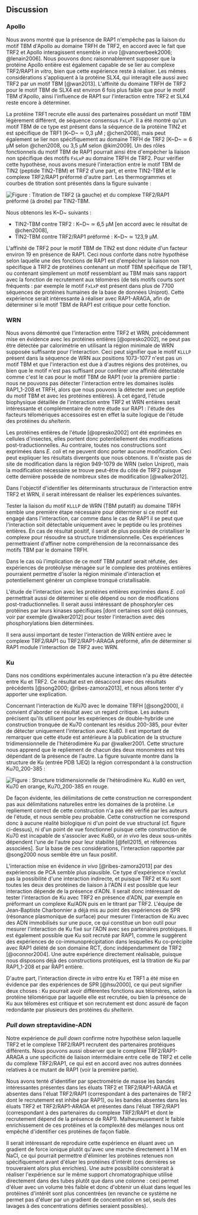 ## Discussion

### Apollo

Nous avons montré que la présence de RAP1 n'empêche pas la liaison du motif TBM
d'Apollo au domaine TRFH de TRF2, en accord avec le fait que TRF2 et Apollo
interagissent ensemble *in vivo* [@vanoverbeek2006; @lenain2006]. Nous pouvons
donc raisonnablement supposer que la protéine Apollo entière est également
capable de se lier au complexe TRF2/RAP1 *in vitro*, bien que cette expérience
reste à réaliser. Les mêmes considérations s'appliquent à la protéine SLX4, qui
interagit elle aussi avec TRF2 par un motif TBM [@wan2013]. L'affinité du
domaine TRFH de TRF2 pour le motif TBM de SLX4 est environ 6 fois plus faible
que pour le motif TBM d'Apollo, ainsi l'influence de RAP1 sur l'interaction
entre TRF2 et SLX4 reste encore à déterminer.

La protéine TRF1 recrute elle aussi des partenaires possédant un motif TBM
légèrement différent, de séquence consensus `FxLxP`. Il a été montré qu'un motif
TBM de ce type est présent dans la séquence de la protéine TIN2 et est
spécifique de TRF1 [K~D~ ≃ 0,3 μM ; @chen2008], mais peut également se lier non
spécifiquement au domaine TRFH de TRF2 [K~D~ ≃ 6 μM selon @chen2008, ou 3,5 μM
selon @kim2009]. Un des rôles fonctionnels du motif TBM de RAP1 pourrait ainsi
être d'empêcher la liaison non spécifique des motifs `FxLxP` au domaine TRFH de
TRF2. Pour vérifier cette hypothèse, nous avons mesuré l'interaction entre le
motif TBM de TIN2 (peptide TIN2-TBM) et TRF2 d'une part, et entre TIN2-TBM et le
complexe TRF2/RAP1 préformé d'autre part. Les thermogrammes et courbes de
titration sont présentés dans la figure suivante :

![Figure : Titration de TRF2 (à gauche) et du complexe TRF2/RAP1 préformé (à droite) par TIN2-TBM.](partie-2/figures/itc-tin2-t2r1.png)

Nous obtenons les K~D~ suivants :

- TIN2-TBM contre TRF2 : K~D~ ≃ 6,5 μM
  [en accord avec le résultat de @chen2008],
- TIN2-TBM contre TRF2/RAP1 préformé : K~D~ ≃ 123,9 μM.

L'affinité de TRF2 pour le motif TBM de TIN2 est donc réduite d'un facteur
environ 19 en présence de RAP1. Ceci nous conforte dans notre hypothèse selon
laquelle une des fonctions de RAP1 est d'empêcher la liaison non spécifique
à TRF2 de protéines contenant un motif TBM spécifique de TRF1, ou contenant
simplement un motif ressemblant au TBM mais sans rapport avec la fonction de
recrutement aux télomères (de tels motifs courts sont fréquents : par exemple le
motif `FxLxP` est présent dans plus de 7700 séquences de protéines humaines de
la base de données Uniprot). Cette expérience serait intéressante à réaliser
avec RAP1-ARAGA, afin de déterminer si le motif TBM de RAP1 est critique pour
cette fonction.


### WRN

Nous avons démontré que l'interaction entre TRF2 et WRN, précédemment mise en
évidence avec les protéines entières [@opresko2002], ne peut pas être détectée
par calorimétrie en utilisant la région minimale de WRN supposée suffisante pour
l'interaction. Ceci peut signifier que le motif `KLLLP` présent dans la séquence
de WRN aux positions 1073-1077 n'est pas un motif TBM et que l'interaction est
due à d'autres régions des protéines, ou bien que le motif n'est pas suffisant
pour conférer une affinité détectable comme c'est le cas pour le motif TBM de
RAP1 (voir la première partie : nous ne pouvons pas détecter l'interaction entre
les domaines isolés RAP1_1-208 et TRFH, alors que nous pouvons la détecter avec
un peptide du motif TBM et avec les protéines entières). À cet égard, l'étude
biophysique détaillée de l'interaction entre TRF2 et WRN entières serait
intéressante et complémentaire de notre étude sur RAP1 : l'étude des facteurs
télomériques accessoires est en effet la suite logique de l'étude des protéines
du *shelterin*.

Les protéines entières de l'étude [@opresko2002] ont été exprimées en cellules
d'insectes, elles portent donc potentiellement des modifications
post-traductionnelles. Au contraire, toutes nos constructions sont exprimées
dans *E. coli* et ne peuvent donc porter aucune modification. Ceci peut
expliquer les résultats divergents que nous obtenons. Il n'existe pas de site de
modification dans la région 949-1079 de WRN (selon Uniprot), mais la
modification nécessaire se trouve peut-être du côté de TRF2 puisque cette
dernière possède de nombreux sites de modification [@walker2012].

Dans l'objectif d'identifier les déterminants structuraux de l'interaction entre
TRF2 et WRN, il serait intéressant de réaliser les expériences suivantes.

Tester la liaison du motif `KLLLP` de WRN (TBM putatif) au domaine TRFH semble
une première étape nécessaire pour déterminer si ce motif est engagé dans
l'interaction, car comme dans le cas de RAP1 il se peut que l'interaction soit
détectable uniquement avec le peptide ou les protéines entières. En cas de
résultat positif, il serait de plus possible de cristalliser le complexe pour
résoudre sa structure tridimensionnelle. Ces expériences permettraient d'affiner
notre compréhension de la reconnaissance des motifs TBM par le domaine TRFH.

Dans le cas où l'implication de ce motif TBM putatif serait réfutée, des
expériences de protéolyse ménagée sur le complexe des protéines entières
pourraient permettre d'isoler la région minimale d'interaction et
potentiellement générer un complexe tronqué cristallisable.

L'étude de l'interaction avec les protéines entières exprimées dans *E. coli*
permettrait aussi de déterminer si elle dépend ou non de modifications
post-traductionnelles. Il serait aussi intéressant de phosphoryler ces protéines
par leurs kinases spécifiques
[dont certaines sont déjà connues, voir par exemple @walker2012] pour tester
l'interaction avec des phosphorylations bien déterminées.

Il sera aussi important de tester l'interaction de WRN entière avec le complexe
TRF2/RAP1 ou TRF2/RAP1-ARAGA préformé, afin de déterminer si RAP1 module
l'interaction de TRF2 avec WRN.


### Ku

Dans nos conditions expérimentales aucune interaction n'a pu être détectée entre
Ku et TRF2. Ce résultat est en désaccord avec des résultats précédents
[@song2000; @ribes-zamora2013], et nous allons tenter d'y apporter
une explication.

Concernant l'interaction de Ku70 avec le domaine TRFH [@song2000], il convient
d'aborder ce résultat avec un regard critique. Les auteurs précisent qu'ils
utilisent pour les expériences de double-hybride une construction tronquée de
Ku70 contenant les résidus 200-385, pour éviter de détecter uniquement
l'interaction avec Ku80. Il est important de remarquer que cette étude est
antérieure à la publication de la structure tridimensionnelle de l'hétérodimère
Ku par @walker2001. Cette structure nous apprend que le repliement de chacun des
deux monomères est très dépendant de la présence de l'autre. La figure suivante
montre dans la structure de Ku (entrée PDB 1JEQ) la région correspondant à la
construction Ku70_200-385 :

![Figure : Structure tridimensionnelle de l'hétérodimère Ku. Ku80 en vert, Ku70 en orange, Ku70_200-385 en rouge.](partie-2/figures/ku70-song2000-construct.png)

De façon évidente, les délimitations de cette construction ne correspondent pas
aux délimitations naturelles entre les domaines de la protéine. Le repliement
correct de cette construction n'a pas été vérifié par les auteurs de l'étude, et
nous semble peu probable. Cette construction ne correspond donc à aucune réalité
biologique ni d'un point de vue structural (cf. figure ci-dessus), ni d'un point
de vue fonctionnel puisque cette construction de Ku70 est incapable de
s'associer avec Ku80, or *in vivo* les deux sous-unités dépendent l'une de
l'autre pour leur stabilité [@fell2015, et références associées]. Sur la base de
ces considérations, l'interaction rapportée par @song2000 nous semble être un
faux positif.

L'interaction mise en évidence *in vivo* [@ribes-zamora2013] par des expériences
de PCA semble plus plausible. Ce type d'expérience n'exclut pas la possibilité
d'une interaction indirecte, et puisque TRF2 et Ku sont toutes les deux des
protéines de liaison à l'ADN il est possible que leur interaction dépende de la
présence d'ADN. Il serait donc intéressant de tester l'interaction de Ku avec
TRF2 en présence d'ADN, par exemple en préformant un complexe Ku/ADN puis en le
titrant par TRF2. L'équipe de Jean-Baptiste Charbonnier a déjà mis au point des
expériences de SPR (résonance plasmonique de surface) pour mesurer l'interaction
de Ku avec des ADN immobilisés sur une puce, ce qui constitue un bon outil pour
mesurer l'interaction de Ku fixé sur l'ADN avec ses partenaires protéiques.
Il est également possible que Ku soit recruté par RAP1, comme le suggèrent des
expériences de co-immunoprécipitation dans lesquelles Ku co-précipite avec RAP1
délété de son domaine RCT, donc indépendamment de TRF2 [@oconnor2004]. Une autre
expérience directement réalisable, puisque nous disposons déjà des constructions
protéiques, est la titration de Ku par RAP1_1-208 et par RAP1 entière.

D'autre part, l'interaction directe *in vitro* entre Ku et TRF1 a été mise en
évidence par des expériences de SPR [@hsu2000], ce qui peut signifier deux
choses : Ku pourrait avoir différentes fonctions aux télomères, selon la
protéine télomérique par laquelle elle est recrutée, ou bien la présence de Ku
aux télomères est critique et son recrutement est donc assuré de façon
redondante par plusieurs des protéines du *shelterin*.


### *Pull down* streptavidine-ADN

Notre expérience de *pull down* confirme notre hypothèse selon laquelle TRF2 et
le complexe TRF2/RAP1 recrutent des partenaires protéiques différents.
Nous pouvons aussi observer que le complexe TRF2/RAP1-ARAGA a une spécificité de
liaison intermédiaire entre celle de TRF2 et celle du complexe TRF2/RAP1, ce qui
est en accord avec nos autres données relatives à ce mutant de RAP1 (voir la
première partie).

Nous avons tenté d'identifier par spectrométrie de masse les bandes
intéressantes présentes dans les éluats TRF2 et TRF2/RAP1-ARAGA et absentes dans
l'éluat TRF2/RAP1 (correspondant à des partenaires de TRF2 dont le recrutement
est inhibé par RAP1), ou les bandes absentes dans les éluats TRF2 et
TRF2/RAP1-ARAGA et présentes dans l'éluat TRF2/RAP1 (correspondant à des
partenaires du complexe TRF2/RAP1 et dont le recrutement dépend de la présence
de RAP1). Malheureusement le faible enrichissement de ces protéines et la
complexité des mélanges nous ont empêché d'identifier ces protéines de
façon fiable.

Il serait intéressant de reproduire cette expérience en éluant avec un gradient
de force ionique plutôt qu'avec une marche directement à 1 M en NaCl, ce qui
pourrait permettre d'éliminer les protéines retenues non spécifiquement avant
d'éluer les protéines d'intérêt (ces dernières se trouveraient alors plus
enrichies). Une autre possibilité consisterait à réaliser l'expérience sur le
même support chromatographique utilisé directement dans des tubes plutôt que
dans une colonne : ceci permet d'éluer avec un volume très faible et donc
d'obtenir un éluat dans lequel les protéines d'intérêt sont plus concentrées (en
revanche ce système ne permet pas d'éluer par un gradient de concentration en
sel, seuls des lavages à des concentrations définies seraient possibles).


